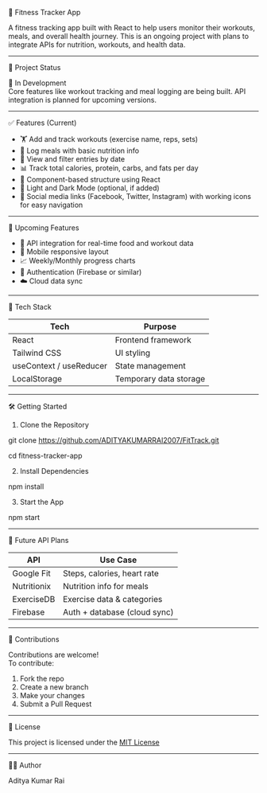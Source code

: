 💪 Fitness Tracker App

A fitness tracking app built with React to help users monitor their workouts, meals, and overall health journey. This is an ongoing project with plans to integrate APIs for nutrition, workouts, and health data.

---

🚧 Project Status

🔨 In Development  
Core features like workout tracking and meal logging are being built. API integration is planned for upcoming versions.

---

✅ Features (Current)

- 🏋️ Add and track workouts (exercise name, reps, sets)
- 🥗 Log meals with basic nutrition info
- 📅 View and filter entries by date
- 📊 Track total calories, protein, carbs, and fats per day
- 🧩 Component-based structure using React
- 🌙 Light and Dark Mode (optional, if added)
- 📱 Social media links (Facebook, Twitter, Instagram) with working icons for easy navigation
---

📌 Upcoming Features

- 🔗 API integration for real-time food and workout data
- 📱 Mobile responsive layout
- 📈 Weekly/Monthly progress charts
- 🛑 Authentication (Firebase or similar)
- ☁️ Cloud data sync

---

🧠 Tech Stack

| Tech         | Purpose                        |
|--------------|--------------------------------|
| React        | Frontend framework             |
| Tailwind CSS | UI styling                     |
| useContext / useReducer | State management     |
| LocalStorage | Temporary data storage         |

---

🛠️ Getting Started

1. Clone the Repository

git clone https://github.com/ADITYAKUMARRAI2007/FitTrack.git

cd fitness-tracker-app

2. Install Dependencies

npm install

3. Start the App

npm start

---

📌 Future API Plans

| API              | Use Case                      |
|------------------|-------------------------------|
| Google Fit       | Steps, calories, heart rate   |
| Nutritionix      | Nutrition info for meals      |
| ExerciseDB       | Exercise data & categories    |
| Firebase         | Auth + database (cloud sync)  |

---

🤝 Contributions

Contributions are welcome!  
To contribute:
1. Fork the repo
2. Create a new branch
3. Make your changes
4. Submit a Pull Request

---

📄 License

This project is licensed under the [MIT License](https://github.com/ADITYAKUMARRAI2007/FitTrack/blob/main/LICENSE)

---

🙋‍♂️ Author

Aditya Kumar Rai
